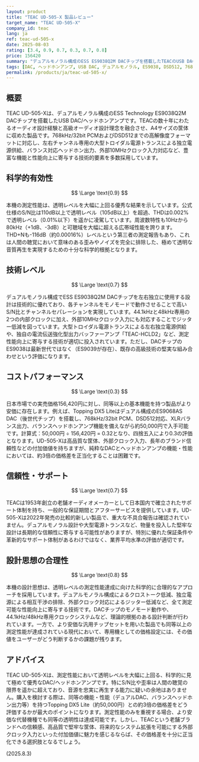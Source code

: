 ```yaml
---
layout: product
title: "TEAC UD-505-X 製品レビュー"
target_name: "TEAC UD-505-X"
company_id: teac
lang: ja
ref: teac-ud-505-x
date: 2025-08-03
rating: [3.4, 0.9, 0.7, 0.3, 0.7, 0.8]
price: 156420
summary: "デュアルモノラル構成のESS ES9038Q2M DACチップを搭載したTEACのUSB DAC/ヘッドホンアンプ。測定性能は透明レベルを大幅に上回る優秀な結果を示しますが、同等の機能・性能を持つ製品と比較するとコストパフォーマンスに課題が残ります。"
tags: [DAC, ヘッドホンアンプ, USB DAC, デュアルモノラル, ES9038, DSD512, 768kHz, バランス出力]
permalink: /products/ja/teac-ud-505-x/
---
```


## 概要

TEAC UD-505-Xは、デュアルモノラル構成のESS Technology ES9038Q2M DACチップを搭載したUSB DAC/ヘッドホンアンプです。TEACの数十年にわたるオーディオ設計経験と高級オーディオ設計理念を融合させ、A4サイズの筐体に収めた製品です。768kHz/32bit PCMおよびDSD512までの高解像度フォーマットに対応し、左右チャンネル専用の大型トロイダル電源トランスによる独立電源供給、バランス対応ヘッドホン出力、外部10MHzクロック入力対応など、豊富な機能と性能向上に寄与する技術的要素を多数採用しています。

## 科学的有効性

$$ \Large \text{0.9} $$

本機の測定性能は、透明レベルを大幅に上回る優秀な結果を示しています。公式仕様のS/N比は110dB以上で透明レベル（105dB以上）を超過、THDは0.002%で透明レベル（0.01%以下）を遥かに凌駕しています。周波数特性も10Hzから80kHz（+1dB、-3dB）と可聴域を大幅に超える広帯域性能を誇ります。THD+Nも-116dB（約0.00016%）レベルという第三者の測定報告もあり、これは人間の聴覚において意味のある歪みやノイズを完全に排除した、極めて透明な音質再生を実現するための十分な科学的根拠となります。

## 技術レベル

$$ \Large \text{0.7} $$

デュアルモノラル構成でESS ES9038Q2M DACチップを左右独立に使用する設計は技術的に優れており、各チャンネルをモノモードで動作させることで高いS/N比とチャンネルセパレーションを実現しています。44.1kHzと48kHz専用の2つの内部クロックに加え、外部10MHzクロック入力にも対応することでジッター低減を図っています。大型トロイダル電源トランスによる左右独立電源供給や、独自の電流伝送強化型出力バッファーアンプ「TEAC-HCLD2」など、測定性能向上に寄与する技術が適切に投入されています。ただし、DACチップのES9038は最新世代ではなく（ES9039が存在）、既存の高級技術の堅実な組み合わせという評価になります。

## コストパフォーマンス

$$ \Large \text{0.3} $$

日本市場での実売価格156,420円に対し、同等以上の基本機能を持つ製品がより安価に存在します。例えば、Topping DX5 Liteはデュアル構成のES9068AS DAC（後世代チップ）を搭載し、768kHz/32bit PCM、DSD512対応、XLRバランス出力、バランスヘッドホンアンプ機能を備えながら約50,000円で入手可能です。計算式：50,000円 ÷ 156,420円 = 0.32となり、四捨五入により0.3の評価となります。UD-505-Xは高品質な筐体、外部クロック入力、長年のブランド信頼性などの付加価値を持ちますが、純粋なDACとヘッドホンアンプの機能・性能においては、約3倍の価格差を正当化することは困難です。

## 信頼性・サポート

$$ \Large \text{0.7} $$

TEACは1953年創立の老舗オーディオメーカーとして日本国内で確立されたサポート体制を持ち、一般的な保証期間とアフターサービスを提供しています。UD-505-Xは2022年発売の比較的新しい製品で、重大な不具合報告は確認されていません。デュアルモノラル設計や大型電源トランスなど、物量を投入した堅牢な設計は長期的な信頼性に寄与する可能性がありますが、特別に優れた保証条件や革新的なサポート体制があるわけではなく、業界平均水準の評価が適切です。

## 設計思想の合理性

$$ \Large \text{0.8} $$

本機の設計思想は、透明レベルの測定性能達成に向けた科学的に合理的なアプローチを採用しています。デュアルモノラル構成によるクロストーク低減、独立電源による相互干渉の排除、外部クロック対応によるジッター低減など、全て測定可能な性能向上に寄与する技術です。DACチップのモノモード動作や、44.1kHz/48kHz専用クロックシステムなど、理論的根拠のある設計判断が行われています。一方で、より安価な汎用チップセットを用いた製品でも同等以上の測定性能が達成されている現代において、専用機としての価格設定には、その価値をユーザーがどう判断するかの課題が残ります。

## アドバイス

TEAC UD-505-Xは、測定性能において透明レベルを大幅に上回る、科学的に見て極めて優秀なDAC/ヘッドホンアンプです。特にS/N比や歪率は人間の聴覚の限界を遥かに超えており、音源を忠実に再生する能力に疑いの余地はありません。購入を検討する際は、同等の機能・性能（デュアルDAC、バランスヘッドホン出力等）を持つTopping DX5 Lite（約50,000円）との約3倍の価格差をどう評価するかが最大のポイントになります。測定性能のみを重視する場合、より安価な代替機種でも同等の透明性は達成可能です。しかし、TEACという老舗ブランドへの信頼感、高品質で堅牢な筐体、将来的なシステム拡張を可能にする外部クロック入力といった付加価値に魅力を感じるならば、その価格差を十分に正当化できる選択肢となるでしょう。

(2025.8.3)
